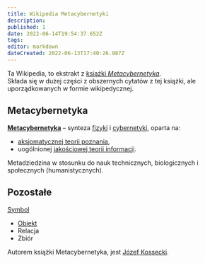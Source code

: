 ```yaml
---
title: Wikipedia Metacybernetyki
description: 
published: 1
date: 2022-06-14T19:54:37.652Z
tags: 
editor: markdown
dateCreated: 2022-06-13T17:40:26.987Z
---
```


Ta Wikipedia, to ekstrakt z [książki *Metacybernetyka*](https://pl.wikipedia.org/wiki/Metacybernetyka).  
Składa się w dużej części z obszernych cytatów z tej książki, ale uporządkowanych w formie wikipedycznej.

## Metacybernetyka

[**Metacybernetyka**](/Metacybernetyka) – synteza [fizyki](https://pl.wikipedia.org/wiki/Fizyka) i [cybernetyki](/Cybernetyka), oparta na:

- [aksjomatycznej teorii poznania](/Aksjomatyczna_teoria_poznania),
- uogólnionej [jakościowej teorii informacji](/Jakościowa_teoria_informacji).

Metadziedzina w stosunku do nauk technicznych, biologicznych i społecznych (humanistycznych).  

## Pozostałe

[Symbol](Symbol)

- [Obiekt](Obiekt)
- Relacja
- Zbiór

Autorem książki Metacybernetyka, jest [Józef Kossecki](https://pl.wikipedia.org/wiki/J%C3%B3zef_Kossecki).
